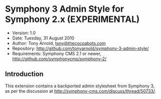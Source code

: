 # Symphony 3 Admin Style for Symphony 2.x (EXPERIMENTAL)

- Version: 1.0
- Date: Tuesday, 31 August 2010
- Author: Tony Arnold, tony@thecocoabots.com
- Repository: <http://github.com/tonyarnold/symphony-3-admin-style/>
- Requirements: Symphony CMS 2.1 or newer, <http://github.com/symphonycms/symphony-2/>

## Introduction

This extension contains a backported admin stylesheet from Symphony 3, as per the discussion at http://symphony-cms.com/discuss/thread/50733/.

